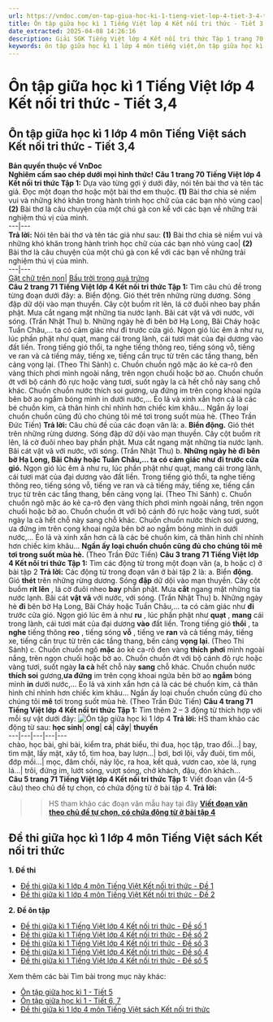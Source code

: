 ```yaml
---
url: https://vndoc.com/on-tap-giua-hoc-ki-1-tieng-viet-lop-4-tiet-3-4-trang-70-ket-noi-tri-thuc-298441
title: Ôn tập giữa học kì 1 Tiếng Việt lớp 4 Kết nối tri thức - Tiết 3,4 - VnDoc.com
date_extracted: 2025-04-08 14:26:16
description: Giải SGK Tiếng Việt lớp 4 Kết nối tri thức Tập 1 trang 70 được biên soạn nhằm giúp các em HS đạt kết quả tốt trong quá trình làm bài tập và học tập môn Tiếng Việt lớp 4.
keywords: ôn tập giữa học kì 1 lớp 4 môn tiếng việt,ôn tập giữa học kì 1 lớp 4,Ôn tập giữa học kì 1 Tiếng Việt lớp 4 Kết nối tri thức,ôn tập tiếng việt giữa học kì 1 lớp 4,tiếng việt lớp 4 ôn tập giữa học kì 1,Ôn tập giữa học kì 1 Tiếng Việt lớp 4 trang 70,Ôn tập giữa học kì 1 Tiếng Việt trang 70,để học tốt tiếng việt 4,lời giải hay tiếng việt lớp 4,giải bài tập tiếng việt lớp 4,tiếng việt lớp 4
---
```


# Ôn tập giữa học kì 1 Tiếng Việt lớp 4 Kết nối tri thức - Tiết 3,4
## **Ôn tập giữa học kì 1 lớp 4 môn Tiếng Việt sách Kết nối tri thức - Tiết 3,4**
**Bản quyền thuộc về VnDoc**   
**Nghiêm cấm sao chép dưới mọi hình thức\!**
**Câu 1 trang 70 Tiếng Việt lớp 4 Kết nối tri thức Tập 1:** Dựa vào từng gợi ý dưới đây, nói tên bài thơ và tên tác giả. Đọc một đoạn thơ hoặc một bài thơ em thuộc.
**\(1\)** Bài thơ chia sẻ niềm vui và những khó khăn trong hành trình học chữ của các bạn nhỏ vùng cao| **\(2\)** Bài thơ là câu chuyện của một chú gà con kể với các bạn về những trải nghiệm thú vị của mình.  
---|---  
**Trả lời:**
Nói tên bài thơ và tên tác giả như sau:
**\(1\)** Bài thơ chia sẻ niềm vui và những khó khăn trong hành trình học chữ của các bạn nhỏ vùng cao| **\(2\)** Bài thơ là câu chuyện của một chú gà con kể với các bạn về những trải nghiệm thú vị của mình.  
---|---  
[Gặt chữ trên non](<https://vndoc.com/doc-gat-chu-tren-non-lop-4-trang-63-297836>)| [Bầu trời trong quả trứng](<https://vndoc.com/doc-bau-troi-trong-qua-trung-lop-4-trang-39-297781>)  
**Câu 2 trang 71 Tiếng Việt lớp 4 Kết nối tri thức Tập 1:** Tìm câu chủ đề trong từng đoạn dưới đây:
a. Biển động. Gió thét trên những rừng dương. Sóng đập dữ dội vào mạn thuyền. Cây cột buồm rít lên, lá cờ đuôi nheo bay phần phật. Mưa cắt ngang mặt những tia nước lạnh. Bãi cát vật vã với nước, với sóng.
\(Trần Nhật Thu\)
b. Những ngày hè đi bên bờ Hạ Long, Bãi Cháy hoặc Tuần Châu,… ta có cảm giác như đi trước cửa gió. Ngọn gió lúc êm ả như ru, lúc phần phật như quạt, mang cái trong lành, cái tươi mát của đại dương vào đất liền. Trong tiếng gió thổi, ta nghe tiếng thông reo, tiếng sóng vỗ, tiếng ve ran và cả tiếng máy, tiếng xe, tiếng cần trục từ trên các tầng thang, bến cảng vọng lại.
\(Theo Thi Sảnh\)
c. Chuồn chuồn ngô mặc áo kẻ ca-rô đen vàng thích phơi mình ngoài nắng, trên ngọn chuối hoặc bờ ao. Chuồn chuồn ớt với bộ cánh đỏ rực hoặc vàng tươi, suốt ngày la cà hết chỗ này sang chỗ khác. Chuồn chuồn nước thích soi gương, ưa đứng im trên cọng khoai ngứa bên bờ ao ngắm bóng mình in dưới nước,… Ẻo lả và xinh xắn hơn cả là các bé chuồn kim, cả thân hình chỉ nhỉnh hơn chiếc kim khâu… Ngần ấy loại chuồn chuồn cũng đủ cho chúng tôi mê tơi trong suốt mùa hè.
\(Theo Trần Đức Tiến\)
**Trả lời:**
Câu chủ đề của các đoạn văn là:
a. **Biển động.** Gió thét trên những rừng dương. Sóng đập dữ dội vào mạn thuyền. Cây cột buồm rít lên, lá cờ đuôi nheo bay phần phật. Mưa cắt ngang mặt những tia nước lạnh. Bãi cát vật vã với nước, với sóng.
\(Trần Nhật Thu\)
b. **Những ngày hè đi bên bờ Hạ Long, Bãi Cháy hoặc Tuần Châu,… ta có cảm giác như đi trước cửa gió.** Ngọn gió lúc êm ả như ru, lúc phần phật như quạt, mang cái trong lành, cái tươi mát của đại dương vào đất liền. Trong tiếng gió thổi, ta nghe tiếng thông reo, tiếng sóng vỗ, tiếng ve ran và cả tiếng máy, tiếng xe, tiếng cần trục từ trên các tầng thang, bến cảng vọng lại.
\(Theo Thi Sảnh\)
c. Chuồn chuồn ngô mặc áo kẻ ca-rô đen vàng thích phơi mình ngoài nắng, trên ngọn chuối hoặc bờ ao. Chuồn chuồn ớt với bộ cánh đỏ rực hoặc vàng tươi, suốt ngày la cà hết chỗ này sang chỗ khác. Chuồn chuồn nước thích soi gương, ưa đứng im trên cọng khoai ngứa bên bờ ao ngắm bóng mình in dưới nước,… Ẻo lả và xinh xắn hơn cả là các bé chuồn kim, cả thân hình chỉ nhỉnh hơn chiếc kim khâu… **Ngần ấy loại chuồn chuồn cũng đủ cho chúng tôi mê tơi trong suốt mùa hè.**
\(Theo Trần Đức Tiến\)
**Câu 3 trang 71 Tiếng Việt lớp 4 Kết nối tri thức Tập 1:** Tìm các động từ trong một đoạn văn \(a, b hoặc c\) ở bài tập 2
**Trả lời:**
Các động từ trong đoạn văn ở bài tập 2 là:
a. Biển **động**. Gió **thét** trên những rừng dương. Sóng **đập** dữ dội vào mạn thuyền. Cây cột buồm **rít lên** , lá cờ đuôi nheo **bay** phần phật. Mưa **cắt** ngang mặt những tia nước lạnh. Bãi cát **vật vã** với nước, với sóng.
\(Trần Nhật Thu\)
b. Những ngày hè **đi** bên bờ Hạ Long, Bãi Cháy hoặc Tuần Châu,… ta có cảm giác như **đi** trước cửa gió. Ngọn gió lúc êm ả như **ru** , lúc phần phật như **quạt** , **mang** cái trong lành, cái tươi mát của đại dương **vào** đất liền. Trong tiếng gió **thổi** , ta **nghe** tiếng thông **reo** , tiếng sóng **vỗ** , tiếng ve **ran** và cả tiếng máy, tiếng xe, tiếng cần trục từ trên các tầng thang, bến cảng **vọng lại**.
\(Theo Thi Sảnh\)
c. Chuồn chuồn ngô **mặc** áo kẻ ca-rô đen vàng **thích** **phơi** mình ngoài nắng, trên ngọn chuối hoặc bờ ao. Chuồn chuồn ớt với bộ cánh đỏ rực hoặc vàng tươi, suốt ngày **la cà** hết chỗ này **sang** chỗ khác. Chuồn chuồn nước **thích soi** gương,**ưa đứng** im trên cọng khoai ngứa bên bờ ao **ngắm** bóng mình **in** dưới nước,… Ẻo lả và xinh xắn hơn cả là các bé chuồn kim, cả thân hình chỉ nhỉnh hơn chiếc kim khâu… Ngần ấy loại chuồn chuồn cũng đủ cho chúng tôi **mê** tơi trong suốt mùa hè.
\(Theo Trần Đức Tiến\)
**Câu 4 trang 71 Tiếng Việt lớp 4 Kết nối tri thức Tập 1:** Tìm thêm 2 – 3 động từ thích hợp với mỗi sự vật dưới đây:
![Ôn tập giữa học kì 1 lớp 4](https://i.vdoc.vn/data/image/2023/06/06/on-tap-giua-hoc-ki-1-tieng-viet-lop-4-tiet-3-4-trang-70-ket-noi-tri-thu-1c.jpg)
**Trả lời:**
HS tham khảo các động từ sau:
**học sinh**| **ong**| **cá**| **cây**| **thuyền**  
---|---|---|---|---  
chào, học bài, ghi bài, kiểm tra, phát biểu, thi đua, học tập, trao đổi...| bay, tìm mật, lấy mật, xây tổ, tìm hoa, bay lượn...| bơi, bơi lội, vẫy đuôi, tìm mồi, đớp mồi...| mọc, đâm chồi, nảy lộc, ra hoa, kết quả, vươn cao, xòe lá, rụng lá...| trôi, đứng im, lướt sóng, vượt sóng, chở khách, đậu, đón khách...  
**Câu 5 trang 71 Tiếng Việt lớp 4 Kết nối tri thức Tập 1:** Viết đoạn văn \(4-5 câu\) theo chủ đề tự chọn, có chứa động từ ở bài tập 4.
**Trả lời:**
>> HS tham khảo các đoạn văn mẫu hay tại đây **[Viết đoạn văn theo chủ đề tự chọn, có chứa động từ ở bài tập 4](<https://vndoc.com/viet-doan-van-theo-chu-de-tu-chon-co-chua-dong-tu-o-bai-tap-4-302427>)**
## **Đề thi giữa học kì 1 lớp 4 môn Tiếng Việt sách Kết nối tri thức**
**1\. Đề thi**
  * [Đề thi giữa kì 1 lớp 4 môn Tiếng Việt Kết nối tri thức - Đề 1](<https://vndoc.com/de-thi-giua-ki-1-lop-4-mon-tieng-viet-ket-noi-tri-thuc-de-1-305046>)
  * [Đề thi giữa kì 1 lớp 4 môn Tiếng Việt Kết nối tri thức - Đề 2](<https://vndoc.com/de-thi-giua-ki-1-lop-4-mon-tieng-viet-ket-noi-tri-thuc-de-2-305048>)

**2\. Đề ôn tập**
  * [Đề thi giữa kì 1 Tiếng Việt lớp 4 Kết nối tri thức - Đề số 1](<https://vndoc.com/de-on-thi-giua-ki-1-tieng-viet-lop-4-ket-noi-tri-thuc-de-so-1-307296>)
  * [Đề thi giữa kì 1 Tiếng Việt lớp 4 Kết nối tri thức - Đề số 2](<https://vndoc.com/de-on-thi-giua-ki-1-tieng-viet-lop-4-ket-noi-tri-thuc-de-so-2-307413>)
  * [Đề thi giữa kì 1 Tiếng Việt lớp 4 Kết nối tri thức - Đề số 3](<https://vndoc.com/de-on-thi-giua-ki-1-tieng-viet-lop-4-ket-noi-tri-thuc-de-so-3-308108>)
  * [Đề thi giữa kì 1 Tiếng Việt lớp 4 Kết nối tri thức - Đề số 4](<https://vndoc.com/de-on-thi-giua-ki-1-tieng-viet-lop-4-ket-noi-tri-thuc-de-so-4-308342>)
  * [Đề thi giữa kì 1 Tiếng Việt lớp 4 Kết nối tri thức - Đề số 5](<https://vndoc.com/de-thi-giua-ki-1-tieng-viet-lop-4-ket-noi-tri-thuc-de-so-5-329572>)

Xem thêm các bài Tìm bài trong mục này khác:
  * [Ôn tập giữa học kì 1 - Tiết 5](</on-tap-giua-hoc-ki-1-tieng-viet-lop-4-tiet-5-trang-72-ket-noi-tri-thuc-298446>)
  * [Ôn tập giữa học kì 1 - Tiết 6, 7](</on-tap-giua-hoc-ki-1-tieng-viet-lop-4-tiet-6-7-trang-73-ket-noi-tri-thuc-298461>)
  * [Đề thi giữa kì 1 lớp 4 môn Tiếng Việt sách Kết nối tri thức](<https://vndoc.com/de-thi-giua-ki-1-lop-4-mon-tieng-viet-ket-noi>)

